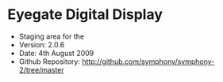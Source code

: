 # Eyegate Digital Display #

- Staging area for the 
- Version: 2.0.6
- Date: 4th August 2009
- Github Repository: <http://github.com/symphony/symphony-2/tree/master>

